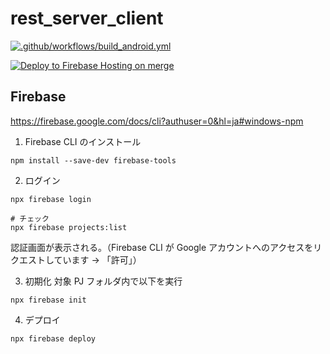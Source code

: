 # rest_server_client

[![.github/workflows/build_android.yml](https://github.com/nomcom/cycle_meter/actions/workflows/build_android.yml/badge.svg)](https://github.com/nomcom/cycle_meter/actions/workflows/build_android.yml)

[![Deploy to Firebase Hosting on merge](https://github.com/nomcom/cycle_meter/actions/workflows/firebase-hosting-merge.yml/badge.svg)](https://github.com/nomcom/cycle_meter/actions/workflows/firebase-hosting-merge.yml)


## Firebase

https://firebase.google.com/docs/cli?authuser=0&hl=ja#windows-npm

1. Firebase CLI のインストール

```
npm install --save-dev firebase-tools
```

2. ログイン

```
npx firebase login

# チェック
npx firebase projects:list
```

認証画面が表示される。（Firebase CLI が Google アカウントへのアクセスをリクエストしています → 「許可」）

3. 初期化
   対象 PJ フォルダ内で以下を実行

```
npx firebase init
```

4. デプロイ

```
npx firebase deploy
```

